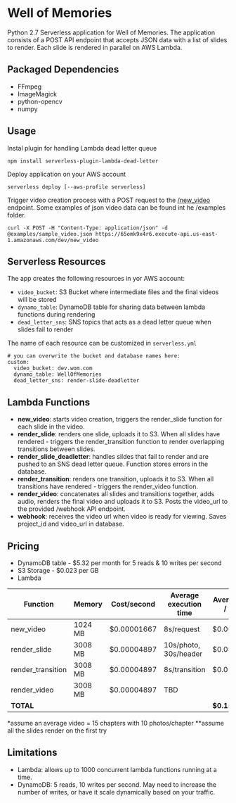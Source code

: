 # Well of Memories #

Python 2.7 Serverless application for Well of Memories.
The application consists of a POST API endpoint that accepts JSON data with a list of slides to render.
Each slide is rendered in parallel on AWS Lambda.

## Packaged Dependencies ##
* FFmpeg
* ImageMagick
* python-opencv
* numpy

## Usage ##
Instal plugin for handling Lambda dead letter queue
```
npm install serverless-plugin-lambda-dead-letter
```
Deploy application on your AWS account
```
serverless deploy [--aws-profile serverless]
```

Trigger video creation process with a POST request to the [/new_video](https://github.com/CatAndCastle/WellOfMemories/wiki/New-Video) endpoint. Some examples of json video data can be found int he /examples folder.
```
curl -X POST -H "Content-Type: application/json" -d @examples/sample_video.json https://65omk9x4r6.execute-api.us-east-1.amazonaws.com/dev/new_video
```

## Serverless Resources ##
The app creates the following resources in yor AWS account:
* `video_bucket`: S3 Bucket where intermediate files and the final videos will be stored
* `dynamo_table`: DynamoDB table for sharing data between lambda functions during rendering
* `dead_letter_sns`: SNS topics that acts as a dead letter queue when slides fail to render

The name of each resource can be customized in `serverless.yml`
```
# you can overwrite the bucket and database names here:
custom:
  video_bucket: dev.wom.com
  dynamo_table: WellOfMemories
  dead_letter_sns: render-slide-deadletter
```

## Lambda Functions ##
* **new_video**: starts video creation, triggers the render_slide function for each slide in the video.
* **render_slide**: renders one slide, uploads it to S3. When all slides have rendered - triggers the render_transition function to render overlapping transitions between slides.
* **render_slide_deadletter**: handles sildes that fail to render and are pushed to an SNS dead letter queue. Function stores errors in the database.
* **render_transition**: renders one transition, uploads it to S3. When all transitions have rendered - triggers the render_video function.
* **render_video**: concatenates all slides and transitions together, adds audio, renders the final video and uploads it to S3. Posts the video_url to the provided /webhook API endpoint.
* **webhook**: receives the video url when video is ready for viewing. Saves project_id and video_url in database.

## Pricing ##
* DynamoDB table - $5.32 per month for 5 reads & 10 writes per second
* S3 Storage - $0.023 per GB
* Lambda

| Function         | Memory   | Cost/second  | Average execution time | Average Cost / Video |
| -----------------|----------|--------------|------------------------|----------------------|
|new_video         |1024 MB   | $0.00001667  | 8s/request             |$0.00013336           |
|render_slide      |3008 MB   | $0.00004897  | 10s/photo, 30s/header  |$0.09543              |
|render_transition |3008 MB   | $0.00004897  | 8s/transition          |$0.0588               |
|render_video      |3008 MB   | $0.00004897  |  TBD                   |                      |
| **TOTAL**         |          |              |                       | **$0.154**           |

*assume an average video = 15 chapters with 10 photos/chapter
**assume all the slides render on the first try

## Limitations ##
* Lambda: allows up to 1000 concurrent lambda functions running at a time.
* DynamoDB: 5 reads, 10 writes per second. May need to increase the number of writes, or have it scale dynamically based on your traffic.


